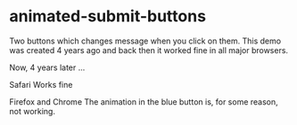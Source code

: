 # animated-submit-buttons
Two buttons which changes message when you click on them. This demo was created 4 years ago and back then it worked fine in all major browsers. 

Now, 4 years later ... 

Safari
Works fine 

Firefox and Chrome
The animation in the blue button is, for some reason, not working. 

